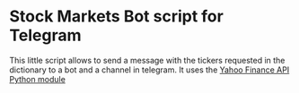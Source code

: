 # Stock Markets Bot script for Telegram
This little script allows to send a message with the tickers requested in the dictionary to a bot and a channel in telegram.  It uses the [Yahoo Finance API Python module](https://pypi.org/project/yfinance/)
